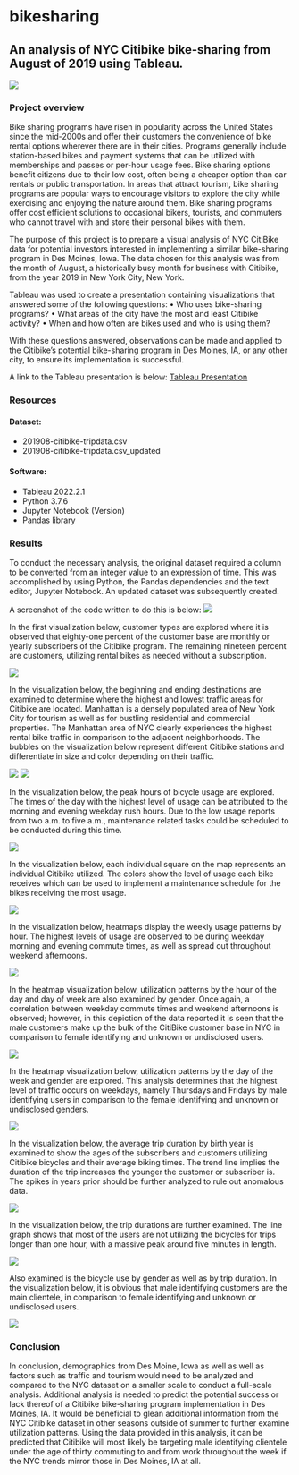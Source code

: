 # bikesharing
 
## An analysis of NYC Citibike bike-sharing from August of 2019 using Tableau.

![](Resources/citi_bike_image.jpg) 

### Project overview

Bike sharing programs have risen in popularity across the United States since the mid-2000s and offer their customers the convenience of bike rental options wherever there are in their cities. Programs generally include station-based bikes and payment systems that can be utilized with memberships and passes or per-hour usage fees. Bike sharing options benefit citizens due to their low cost, often being a cheaper option than car rentals or public transportation. In areas that attract tourism, bike sharing programs are popular ways to encourage visitors to explore the city while exercising and enjoying the nature around them. Bike sharing programs offer cost efficient solutions to occasional bikers, tourists, and commuters who cannot travel with and store their personal bikes with them. 

The purpose of this project is to prepare a visual analysis of NYC CitiBike data for potential investors interested in implementing a similar bike-sharing program in Des Moines, Iowa. The data chosen for this analysis was from the month of August, a historically busy month for business with Citibike, from the year 2019 in New York City, New York. 

Tableau was used to create a presentation containing visualizations that answered some of the following questions:
•	Who uses bike-sharing programs? 
•	What areas of the city have the most and least Citibike activity?
•	When and how often are bikes used and who is using them?

With these questions answered, observations can be made and applied to the Citibike’s potential bike-sharing program in Des Moines, IA, or any other city, to ensure its implementation is successful. 

A link to the Tableau presentation is below:
[Tableau Presentation](https://public.tableau.com/app/profile/jeanine.jordan/viz/NYCCitiBikeAnalysisChallenge_16656381502750/NYCCitiBikeAnalysis?publish=yes)

### Resources

#### Dataset:

* 201908-citibike-tripdata.csv
* 201908-citibike-tripdata.csv_updated

#### Software:

* Tableau 2022.2.1
* Python 3.7.6
* Jupyter Notebook (Version)
* Pandas library

### Results

To conduct the necessary analysis, the original dataset required a column to be converted from an integer value to an expression of time. This was accomplished by using Python, the Pandas dependencies and the text editor, Jupyter Notebook. An updated dataset was subsequently created. 

A screenshot of the code written to do this is below:
![](Resources/code.jpg) 

In the first visualization below, customer types are explored where it is observed that eighty-one percent of the customer base are monthly or yearly subscribers of the Citibike program.  The remaining nineteen percent are customers, utilizing rental bikes as needed without a subscription. 

![](Resources/customer_description.jpg) 

In the visualization below, the beginning and ending destinations are examined to determine where the highest and lowest traffic areas for Citibike are located. Manhattan is a densely populated area of New York City for tourism as well as for bustling residential and commercial properties. The Manhattan area of NYC clearly experiences the highest rental bike traffic in comparison to the adjacent neighborhoods. The bubbles on the visualization below represent different Citibike stations and differentiate in size and color depending on their traffic.

![](Resources/starting_locations.jpg) ![](Resources/ending_locations.jpg) 

In the visualization below, the peak hours of bicycle usage are explored. The times of the day with the highest level of usage can be attributed to the morning and evening weekday rush hours. Due to the low usage reports from two a.m. to five a.m., maintenance related tasks could be scheduled to be conducted during this time. 

![](Resources/peak_hours_of_usage.jpg) 

In the visualization below, each individual square on the map represents an individual Citibike utilized. The colors show the level of usage each bike receives which can be used to implement a maintenance schedule for the bikes receiving the most usage.

![](Resources/bike_repairs.jpg) 

In the visualization below, heatmaps display the weekly usage patterns by hour. The highest levels of usage are observed to be during weekday morning and evening commute times, as well as spread out throughout weekend afternoons. 

![](Resources/trips_per_hour_weekday.jpg) 

In the heatmap visualization below, utilization patterns by the hour of the day and day of week are also examined by gender. Once again, a correlation between weekday commute times and weekend afternoons is observed; however, in this depiction of the data reported it is seen that the male customers make up the bulk of the CitiBike customer base in NYC in comparison to female identifying and unknown or undisclosed users. 

![](Resources/trips_per_hour_gender.jpg) 

In the heatmap visualization below, utilization patterns by the day of the week and gender are explored. This analysis determines that the highest level of traffic occurs on weekdays, namely Thursdays and Fridays by male identifying users in comparison to the female identifying and unknown or undisclosed genders. 

![](Resources/trips_by_weekday_user_gender.jpg)

In the visualization below, the average trip duration by birth year is examined to show the ages of the subscribers and customers utilizing Citibike bicycles and their average biking times. The trend line implies the duration of the trip increases the younger the customer or subscriber is. The spikes in years prior should be further analyzed to rule out anomalous data.   

![](Resources/avg_trip_duration.jpg)

In the visualization below, the trip durations are further examined. The line graph shows that most of the users are not utilizing the bicycles for trips longer than one hour, with a massive peak around five minutes in length. 

![](Resources/trip_duration_usage.jpg)

Also examined is the bicycle use by gender as well as by trip duration. In the visualization below, it is obvious that male identifying customers are the main clientele, in comparison to female identifying and unknown or undisclosed users.  

![](Resources/trip_duration_gender.jpg)

### Conclusion

In conclusion, demographics from Des Moine, Iowa as well as well as factors such as traffic and tourism would need to be analyzed and compared to the NYC dataset on a smaller scale to conduct a full-scale analysis. Additional analysis is needed to predict the potential success or lack thereof of a Citibike bike-sharing program implementation in Des Moines, IA. It would be beneficial to glean additional information from the NYC Citibike dataset in other seasons outside of summer to further examine utilization patterns. Using the data provided in this analysis, it can be predicted that Citibike will most likely be targeting male identifying clientele under the age of thirty commuting to and from work throughout the week if the NYC trends mirror those in Des Moines, IA at all. 
